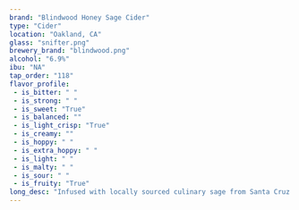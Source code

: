 ```yaml
---
brand: "Blindwood Honey Sage Cider"
type: "Cider"
location: "Oakland, CA"
glass: "snifter.png"
brewery_brand: "blindwood.png"
alcohol: "6.9%"
ibu: "NA"
tap_order: "118"
flavor_profile:
 - is_bitter: " "
 - is_strong: " "
 - is_sweet: "True"
 - is_balanced: ""
 - is_light_crisp: "True"
 - is_creamy: ""
 - is_hoppy: " "
 - is_extra_hoppy: " "
 - is_light: " "
 - is_malty: " "
 - is_sour: " "
 - is_fruity: "True"
long_desc: "Infused with locally sourced culinary sage from Santa Cruz farms and wildflower honey from Sonoma County. This cider creates subtle layers between delicate herbal sage aromatics, a sweet floral undertone of honey and crisp dry cider.  Although this cider is infused with honey, it maintains dryness while still being easy to drink and subtly sweet."
---
```

